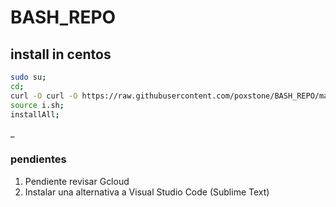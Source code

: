 # BASH_REPO

## install in centos
```bash
sudo su;
cd;
curl -O curl -O https://raw.githubusercontent.com/poxstone/BASH_REPO/master/desktostart/centos7-cloud/i.sh;
source i.sh;
installAll;
```
_

### pendientes
1. Pendiente revisar Gcloud
1. Instalar una alternativa a Visual Studio Code (Sublime Text)

